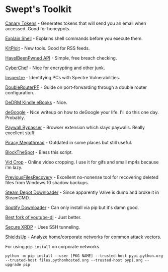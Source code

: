 # Swept's Toolkit

[Canary Tokens](https://canarytokens.org/generate#) - Generates tokens that will send you an
email when accessed. Good for honeypots.

[Explain Shell](https://explainshell.com/) - Explains shell commands before you execute them.

[KitPloit](https://www.kitploit.com/) - New tools. Good for RSS feeds.

[HaveIBeenPwned API](https://haveibeenpwned.com/API/v3) - Simple, free breach checking.

[CyberChef](https://gchq.github.io/CyberChef/) - Nice for encrypting and other junk.

[Inspectre](https://www.grc.com/inspectre.htm) - Identifying PCs with Spectre Vulnerabilities.

[DoubleRouterPF](https://portforward.com/help/doublerouterportforwarding.htm) - Guide on port-forwarding through a double router configuration.

[DeDRM Kindle eBooks](https://www.reddit.com/r/Piracy/comments/bm837l/guide_to_copy_kindle_content_to_pdf_using_calibre/) - Nice.

[deGoogle](https://github.com/tycrek/degoogle) - Nice writeup on how to deGoogle your life. I'll do this one day. Probably.

[Paywall Bypasser](https://github.com/iamadamdev/bypass-paywalls-chrome?fbclid=IwAR0rP8JU3bO13Z7A88EKPwJKttzPdWtY_zbjTTyE4fsM4nhAFKpY2QBuyxc) - Browser extension which slays paywalls. Really excellent stuff.

[Piracy Megathread](https://github.com/Igglybuff/awesome-piracy#ebooks) - Outdated in some places but still useful.

[BlockTheSpot](https://github.com/mrpond/BlockTheSpot) - Bless this script.

[Vid Crop](https://ezgif.com/crop-video) - Online video cropping. I use it for gifs and small mp4s because i'm lazy.

[PreviousFilesRecovery](https://www.nirsoft.net/utils/previous_files_recovery.html) - Excellent no-nonense tool for recovering deleted files from Windows 10 shadow backups.

[Steam Depot Downloader](https://github.com/SteamRE/DepotDownloader) - Since apparently Valve is dumb and broke it in SteamCMD.

[Spotify Downloader](https://github.com/spotDL/spotify-downloader) - Can only install via pip but it's damn good.

[Best fork of youtube-dl](https://github.com/yt-dlp/yt-dlp) - Just better.

[Secure XRDP](http://c-nergy.be/blog/?p=14965) - Uses SSH tunneling.

[ShieldsUp](https://www.grc.com/x/ne.dll?bh0bkyd2) - Analyze home/corporate networks for common attack vectors.

For using `pip install` on corporate networks.
```
python -m pip install --user [PKG NAME] --trusted-host pypi.python.org --trusted-host files.pythonhosted.org --trusted-host pypi.org --upgrade pip
``` 
